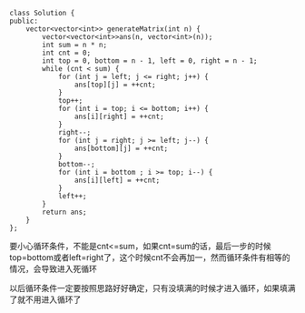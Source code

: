 ```
class Solution {
public:
    vector<vector<int>> generateMatrix(int n) {
        vector<vector<int>>ans(n, vector<int>(n));
        int sum = n * n;
        int cnt = 0;
        int top = 0, bottom = n - 1, left = 0, right = n - 1;
        while (cnt < sum) {
            for (int j = left; j <= right; j++) {
                ans[top][j] = ++cnt;
            }
            top++;
            for (int i = top; i <= bottom; i++) {
                ans[i][right] = ++cnt;
            }
            right--;
            for (int j = right; j >= left; j--) {
                ans[bottom][j] = ++cnt;
            }
            bottom--;
            for (int i = bottom ; i >= top; i--) {
                ans[i][left] = ++cnt;
            }
            left++;
        }
        return ans;
    }
};
```

要小心循环条件，不能是cnt<=sum，如果cnt=sum的话，最后一步的时候top=bottom或者left=right了，这个时候cnt不会再加一，然而循环条件有相等的情况，会导致进入死循环

以后循环条件一定要按照思路好好确定，只有没填满的时候才进入循环，如果填满了就不用进入循环了